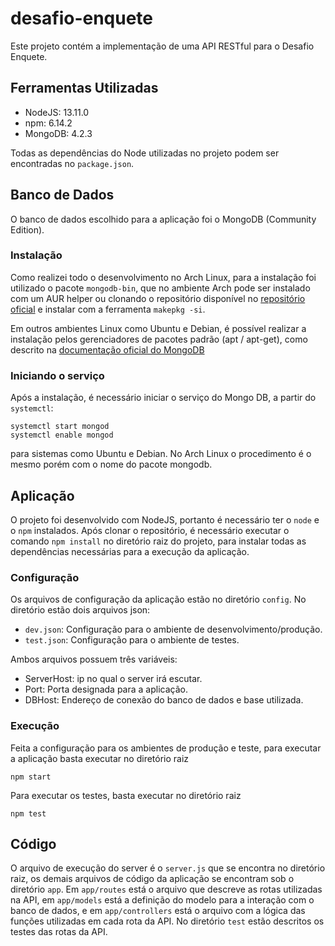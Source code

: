 # desafio-enquete
Este projeto contém a implementação de uma API RESTful para o Desafio Enquete.

## Ferramentas Utilizadas
* NodeJS: 13.11.0
* npm: 6.14.2
* MongoDB: 4.2.3

Todas as dependências do Node utilizadas no projeto podem ser encontradas no `package.json`.

## Banco de Dados
O banco de dados escolhido para a aplicação foi o MongoDB (Community Edition). 

### Instalação
Como realizei todo o desenvolvimento no Arch Linux, para a instalação foi utilizado o pacote `mongodb-bin`, que no ambiente Arch pode ser instalado com um AUR helper ou clonando o repositório disponível no [repositório oficial](https://aur.archlinux.org/packages/mongodb-bin/) e instalar com a ferramenta `makepkg -si`.

Em outros ambientes Linux como Ubuntu e Debian, é possível realizar a instalação pelos gerenciadores de pacotes padrão (apt / apt-get), como descrito na [documentação oficial do MongoDB](https://docs.mongodb.com/manual/administration/install-on-linux/)

### Iniciando o serviço
Após a instalação, é necessário iniciar o serviço do Mongo DB, a partir do `systemctl`: 
```
systemctl start mongod
systemctl enable mongod
```
para sistemas como Ubuntu e Debian. No Arch Linux o procedimento é o mesmo porém com o nome do pacote mongodb.

## Aplicação
O projeto foi desenvolvido com NodeJS, portanto é necessário ter o `node` e o `npm` instalados. Após clonar o repositório, é necessário executar o comando `npm install` no diretório raiz do projeto, para instalar todas as dependências necessárias para a execução da aplicação.

### Configuração
Os arquivos de configuração da aplicação estão no diretório `config`. No diretório estão dois arquivos json:
* `dev.json`: Configuração para o ambiente de desenvolvimento/produção.
* `test.json`: Configuração para o ambiente de testes.

Ambos arquivos possuem três variáveis:

* ServerHost: ip no qual o server irá escutar.
* Port: Porta designada para a aplicação.
* DBHost: Endereço de conexão do banco de dados e base utilizada.

### Execução
Feita a configuração para os ambientes de produção e teste, para executar a aplicação basta executar no diretório raiz
```
npm start
```
Para executar os testes, basta executar no diretório raiz
```
npm test
```

## Código
O arquivo de execução do server é o `server.js` que se encontra no diretório raiz, os demais arquivos de código da aplicação se encontram sob o diretório `app`. Em `app/routes` está o arquivo que descreve as rotas utilizadas na API, em `app/models` está a definição do modelo para a interação com o banco de dados, e em `app/controllers` está o arquivo com a lógica das funções utilizadas em cada rota da API. No diretório `test` estão descritos os testes das rotas da API.
